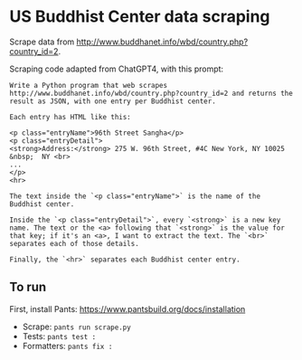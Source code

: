 # US Buddhist Center data scraping

Scrape data from http://www.buddhanet.info/wbd/country.php?country_id=2.

Scraping code adapted from ChatGPT4, with this prompt:

```
Write a Python program that web scrapes http://www.buddhanet.info/wbd/country.php?country_id=2 and returns the result as JSON, with one entry per Buddhist center. 

Each entry has HTML like this:

<p class="entryName">96th Street Sangha</p>
<p class="entryDetail">
<strong>Address:</strong> 275 W. 96th Street, #4C New York, NY 10025                   &nbsp;  NY <br>
...
</p>
<hr>

The text inside the `<p class="entryName">` is the name of the Buddhist center.

Inside the `<p class="entryDetail">`, every `<strong>` is a new key name. The text or the <a> following that `<strong>` is the value for that key; if it's an <a>, I want to extract the text. The `<br>` separates each of those details.

Finally, the `<hr>` separates each Buddhist center entry.
```

## To run

First, install Pants: https://www.pantsbuild.org/docs/installation

* Scrape: `pants run scrape.py`
* Tests: `pants test :`
* Formatters: `pants fix :`
